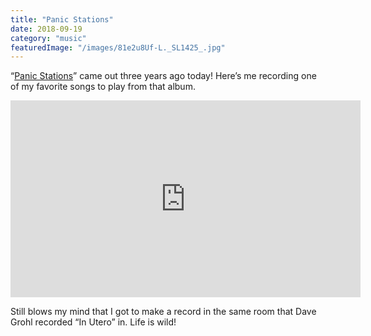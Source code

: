 ```yaml
---
title: "Panic Stations"
date: 2018-09-19
category: "music"
featuredImage: "/images/81e2u8Uf-L._SL1425_.jpg"
---
```


“[Panic Stations](<https://en.wikipedia.org/wiki/Panic_Stations_(album)>)” came out three years ago today! Here’s me recording one of my favorite songs to play from that album.

<div class="embed"><iframe width="560" height="315" src="https://www.youtube.com/embed/IMc_r4Nb05Q" title="YouTube video player" frameborder="0" allow="accelerometer; autoplay; clipboard-write; encrypted-media; gyroscope; picture-in-picture" allowfullscreen></iframe></div>

Still blows my mind that I got to make a record in the same room that Dave Grohl recorded “In Utero” in. Life is wild!
